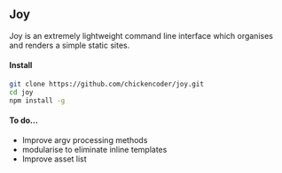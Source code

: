 Joy
---

Joy is an extremely lightweight command line interface which organises and renders
a simple static sites.

#### Install
<!-- ```bash
npm install -g joycli
``` -->
<!-- 
or... -->

```bash
git clone https://github.com/chickencoder/joy.git
cd joy
npm install -g
```

#### To do...
* Improve argv processing methods
* modularise to eliminate inline templates
* Improve asset list
